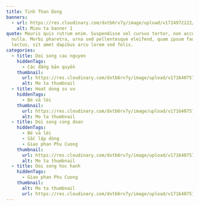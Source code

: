 ```yaml
---
title: Tinh Than Dong
banners:
  - url: https://res.cloudinary.com/dxtb6rv7y/image/upload/v1724972122/Linh_dao_mc5cag.svg
    alt: Mieu ta banner 1
quote: Mauris quis rutrum enim. Suspendisse vel cursus tortor, non accumsan
  nulla. Morbi pharetra, urna sed pellentesque eleifend, quam ipsum faucibus
  lectus, sit amet dapibus arcu lorem sed felis.
categories:
  - title: Doi song cau nguyen
    hiddenTags:
      - Các đấng bản quyền
    thumbnail:
      url: https://res.cloudinary.com/dxtb6rv7y/image/upload/v1716407578/cld-sample-3.jpg
      alt: Mo ta thumbnail
  - title: Hoat dong su vu
    hiddenTags:
      - Bé và lời
    thumbnail:
      url: https://res.cloudinary.com/dxtb6rv7y/image/upload/v1716407578/cld-sample-4.jpg
      alt: Mo ta thumbnail
  - title: Doi song cong doan
    hiddenTags:
      - Bé và lời
      - Sắc lập dòng
      - Giao phan Phu Cuong
    thumbnail:
      url: https://res.cloudinary.com/dxtb6rv7y/image/upload/v1716407576/samples/upscale-face-1.jpg
      alt: Mo ta thumbnail
  - title: Doi song hoc hanh
    hiddenTags:
      - Giao phan Phu Cuong
    thumbnail:
      alt: Mo ta thumbnail
      url: https://res.cloudinary.com/dxtb6rv7y/image/upload/v1716407578/cld-sample-4.jpg
---
```

